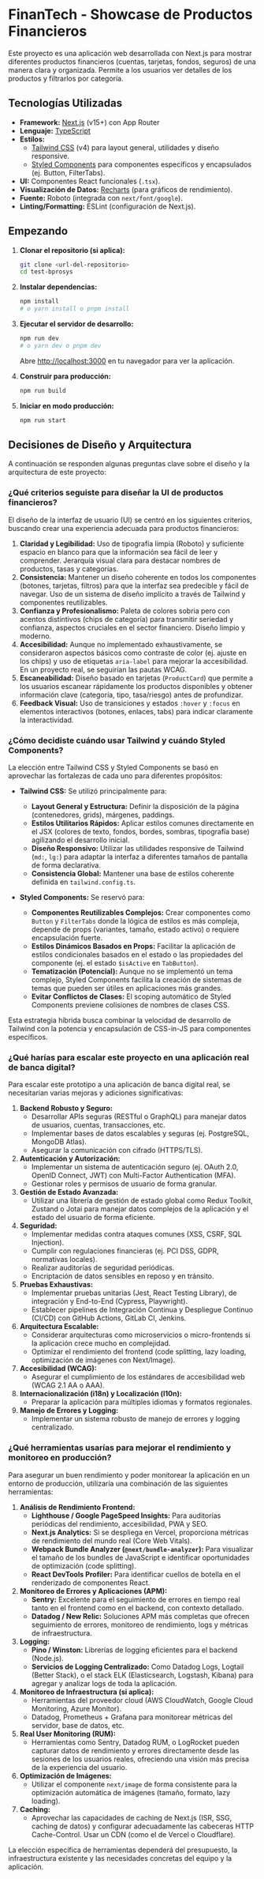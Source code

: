 # FinanTech - Showcase de Productos Financieros

Este proyecto es una aplicación web desarrollada con Next.js para mostrar diferentes productos financieros (cuentas, tarjetas, fondos, seguros) de una manera clara y organizada. Permite a los usuarios ver detalles de los productos y filtrarlos por categoría.

## Tecnologías Utilizadas

*   **Framework:** [Next.js](https://nextjs.org/) (v15+) con App Router
*   **Lenguaje:** [TypeScript](https://www.typescriptlang.org/)
*   **Estilos:**
    *   [Tailwind CSS](https://tailwindcss.com/) (v4) para layout general, utilidades y diseño responsive.
    *   [Styled Components](https://styled-components.com/) para componentes específicos y encapsulados (ej. Button, FilterTabs).
*   **UI:** Componentes React funcionales (`.tsx`).
*   **Visualización de Datos:** [Recharts](https://recharts.org/) (para gráficos de rendimiento).
*   **Fuente:** Roboto (integrada con `next/font/google`).
*   **Linting/Formatting:** ESLint (configuración de Next.js).

## Empezando

1.  **Clonar el repositorio (si aplica):**
    ```bash
    git clone <url-del-repositorio>
    cd test-bprosys
    ```
2.  **Instalar dependencias:**
    ```bash
    npm install
    # o yarn install o pnpm install
    ```
3.  **Ejecutar el servidor de desarrollo:**
    ```bash
    npm run dev
    # o yarn dev o pnpm dev
    ```
    Abre [http://localhost:3000](http://localhost:3000) en tu navegador para ver la aplicación.

4.  **Construir para producción:**
    ```bash
    npm run build
    ```
5.  **Iniciar en modo producción:**
    ```bash
    npm run start
    ```

## Decisiones de Diseño y Arquitectura

A continuación se responden algunas preguntas clave sobre el diseño y la arquitectura de este proyecto:

### ¿Qué criterios seguiste para diseñar la UI de productos financieros?

El diseño de la interfaz de usuario (UI) se centró en los siguientes criterios, buscando crear una experiencia adecuada para productos financieros:

1.  **Claridad y Legibilidad:** Uso de tipografía limpia (Roboto) y suficiente espacio en blanco para que la información sea fácil de leer y comprender. Jerarquía visual clara para destacar nombres de productos, tasas y categorías.
2.  **Consistencia:** Mantener un diseño coherente en todos los componentes (botones, tarjetas, filtros) para que la interfaz sea predecible y fácil de navegar. Uso de un sistema de diseño implícito a través de Tailwind y componentes reutilizables.
3.  **Confianza y Profesionalismo:** Paleta de colores sobria pero con acentos distintivos (chips de categoría) para transmitir seriedad y confianza, aspectos cruciales en el sector financiero. Diseño limpio y moderno.
4.  **Accesibilidad:** Aunque no implementado exhaustivamente, se consideraron aspectos básicos como contraste de color (ej. ajuste en los chips) y uso de etiquetas `aria-label` para mejorar la accesibilidad. En un proyecto real, se seguirían las pautas WCAG.
5.  **Escaneabilidad:** Diseño basado en tarjetas (`ProductCard`) que permite a los usuarios escanear rápidamente los productos disponibles y obtener información clave (categoría, tipo, tasa/riesgo) antes de profundizar.
6.  **Feedback Visual:** Uso de transiciones y estados `:hover` y `:focus` en elementos interactivos (botones, enlaces, tabs) para indicar claramente la interactividad.

### ¿Cómo decidiste cuándo usar Tailwind y cuándo Styled Components?

La elección entre Tailwind CSS y Styled Components se basó en aprovechar las fortalezas de cada uno para diferentes propósitos:

*   **Tailwind CSS:** Se utilizó principalmente para:
    *   **Layout General y Estructura:** Definir la disposición de la página (contenedores, grids), márgenes, paddings.
    *   **Estilos Utilitarios Rápidos:** Aplicar estilos comunes directamente en el JSX (colores de texto, fondos, bordes, sombras, tipografía base) agilizando el desarrollo inicial.
    *   **Diseño Responsivo:** Utilizar las utilidades responsive de Tailwind (`md:`, `lg:`) para adaptar la interfaz a diferentes tamaños de pantalla de forma declarativa.
    *   **Consistencia Global:** Mantener una base de estilos coherente definida en `tailwind.config.ts`.

*   **Styled Components:** Se reservó para:
    *   **Componentes Reutilizables Complejos:** Crear componentes como `Button` y `FilterTabs` donde la lógica de estilos es más compleja, depende de props (variantes, tamaño, estado activo) o requiere encapsulación fuerte.
    *   **Estilos Dinámicos Basados en Props:** Facilitar la aplicación de estilos condicionales basados en el estado o las propiedades del componente (ej. el estado `$isActive` en `TabButton`).
    *   **Tematización (Potencial):** Aunque no se implementó un tema complejo, Styled Components facilita la creación de sistemas de temas que pueden ser útiles en aplicaciones más grandes.
    *   **Evitar Conflictos de Clases:** El scoping automático de Styled Components previene colisiones de nombres de clases CSS.

Esta estrategia híbrida busca combinar la velocidad de desarrollo de Tailwind con la potencia y encapsulación de CSS-in-JS para componentes específicos.

### ¿Qué harías para escalar este proyecto en una aplicación real de banca digital?

Para escalar este prototipo a una aplicación de banca digital real, se necesitarían varias mejoras y adiciones significativas:

1.  **Backend Robusto y Seguro:**
    *   Desarrollar APIs seguras (RESTful o GraphQL) para manejar datos de usuarios, cuentas, transacciones, etc.
    *   Implementar bases de datos escalables y seguras (ej. PostgreSQL, MongoDB Atlas).
    *   Asegurar la comunicación con cifrado (HTTPS/TLS).
2.  **Autenticación y Autorización:**
    *   Implementar un sistema de autenticación seguro (ej. OAuth 2.0, OpenID Connect, JWT) con Multi-Factor Authentication (MFA).
    *   Gestionar roles y permisos de usuario de forma granular.
3.  **Gestión de Estado Avanzada:**
    *   Utilizar una librería de gestión de estado global como Redux Toolkit, Zustand o Jotai para manejar datos complejos de la aplicación y el estado del usuario de forma eficiente.
4.  **Seguridad:**
    *   Implementar medidas contra ataques comunes (XSS, CSRF, SQL Injection).
    *   Cumplir con regulaciones financieras (ej. PCI DSS, GDPR, normativas locales).
    *   Realizar auditorías de seguridad periódicas.
    *   Encriptación de datos sensibles en reposo y en tránsito.
5.  **Pruebas Exhaustivas:**
    *   Implementar pruebas unitarias (Jest, React Testing Library), de integración y End-to-End (Cypress, Playwright).
    *   Establecer pipelines de Integración Continua y Despliegue Continuo (CI/CD) con GitHub Actions, GitLab CI, Jenkins.
6.  **Arquitectura Escalable:**
    *   Considerar arquitecturas como microservicios o micro-frontends si la aplicación crece mucho en complejidad.
    *   Optimizar el rendimiento del frontend (code splitting, lazy loading, optimización de imágenes con Next/Image).
7.  **Accesibilidad (WCAG):**
    *   Asegurar el cumplimiento de los estándares de accesibilidad web (WCAG 2.1 AA o AAA).
8.  **Internacionalización (i18n) y Localización (l10n):**
    *   Preparar la aplicación para múltiples idiomas y formatos regionales.
9.  **Manejo de Errores y Logging:**
    *   Implementar un sistema robusto de manejo de errores y logging centralizado.

### ¿Qué herramientas usarías para mejorar el rendimiento y monitoreo en producción?

Para asegurar un buen rendimiento y poder monitorear la aplicación en un entorno de producción, utilizaría una combinación de las siguientes herramientas:

1.  **Análisis de Rendimiento Frontend:**
    *   **Lighthouse / Google PageSpeed Insights:** Para auditorías periódicas del rendimiento, accesibilidad, PWA y SEO.
    *   **Next.js Analytics:** Si se despliega en Vercel, proporciona métricas de rendimiento del mundo real (Core Web Vitals).
    *   **Webpack Bundle Analyzer (`@next/bundle-analyzer`):** Para visualizar el tamaño de los bundles de JavaScript e identificar oportunidades de optimización (code splitting).
    *   **React DevTools Profiler:** Para identificar cuellos de botella en el renderizado de componentes React.
2.  **Monitoreo de Errores y Aplicaciones (APM):**
    *   **Sentry:** Excelente para el seguimiento de errores en tiempo real tanto en el frontend como en el backend, con contexto detallado.
    *   **Datadog / New Relic:** Soluciones APM más completas que ofrecen seguimiento de errores, monitoreo de rendimiento, logs y métricas de infraestructura.
3.  **Logging:**
    *   **Pino / Winston:** Librerías de logging eficientes para el backend (Node.js).
    *   **Servicios de Logging Centralizado:** Como Datadog Logs, Logtail (Better Stack), o el stack ELK (Elasticsearch, Logstash, Kibana) para agregar y analizar logs de toda la aplicación.
4.  **Monitoreo de Infraestructura (si aplica):**
    *   Herramientas del proveedor cloud (AWS CloudWatch, Google Cloud Monitoring, Azure Monitor).
    *   Datadog, Prometheus + Grafana para monitorear métricas del servidor, base de datos, etc.
5.  **Real User Monitoring (RUM):**
    *   Herramientas como Sentry, Datadog RUM, o LogRocket pueden capturar datos de rendimiento y errores directamente desde las sesiones de los usuarios reales, ofreciendo una visión más precisa de la experiencia del usuario.
6.  **Optimización de Imágenes:**
    *   Utilizar el componente `next/image` de forma consistente para la optimización automática de imágenes (tamaño, formato, lazy loading).
7.  **Caching:**
    *   Aprovechar las capacidades de caching de Next.js (ISR, SSG, caching de datos) y configurar adecuadamente las cabeceras HTTP Cache-Control. Usar un CDN (como el de Vercel o Cloudflare).

La elección específica de herramientas dependerá del presupuesto, la infraestructura existente y las necesidades concretas del equipo y la aplicación.
